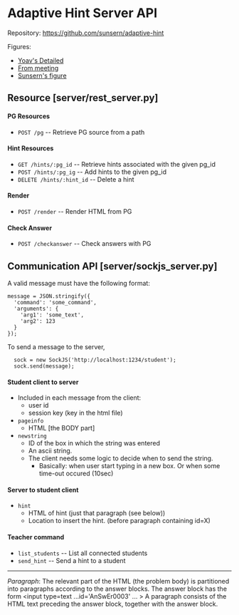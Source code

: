 Adaptive Hint Server API
========================

Repository: <https://github.com/sunsern/adaptive-hint>

Figures:
* [Yoav's Detailed](https://www.lucidchart.com/documents/edit/4ed8-1c14-521f9e44-a155-55720a00def9)
* [From meeting](https://docs.google.com/a/eng.ucsd.edu/drawings/d/1HiSdIF7rpkZbfcE_XsuMBfa0AkQFA43FERyPJBVB1Zo/edit)
* [Sunsern's figure](https://docs.google.com/drawings/d/19nmZt2Dzaz0_3F8tUUwOE_SmPAN_-e9J-Xx3GqYPA24/edit?usp=sharing)


Resource [server/rest_server.py]
---------------------------------
#### PG Resources
  - ```POST /pg``` -- Retrieve PG source from a path 

#### Hint Resources
  - ```GET /hints/:pg_id``` -- Retrieve hints associated with the given pg_id
  - ```POST /hints/:pg_ig``` -- Add hints to the given pg_id
  - ```DELETE /hints/:hint_id``` -- Delete a hint

#### Render
  - ```POST /render``` -- Render HTML from PG

#### Check Answer
  - ```POST /checkanswer``` -- Check answers with PG


Communication API [server/sockjs_server.py]
---------------------------------------
A valid message must have the following format:
```
message = JSON.stringify({
  'command': 'some_command',
  'arguments': { 
    'arg1': 'some_text',
    'arg2': 123
  }
});
```

To send a message to the server, 
```
  sock = new SockJS('http://localhost:1234/student');
  sock.send(message);
```

#### Student client to server
  - Included in each message from the client:
    - user id
    - session key (key in the html file)
  - ```pageinfo``` 
    - HTML [the BODY part]
  - ```newstring```
    - ID of the box in which the string was entered
    - An ascii string.
    - The client needs some logic to decide when to send the string. 
      - Basically: when user start typing in a new box. Or when some time-out occured (10sec)

#### Server to student client
  - ```hint```
    - HTML of hint (just that paragraph (see below))
    - Location to insert the hint. (before paragraph containing id=X)
  
#### Teacher command
  - ```list_students``` -- List all connected students
  - ```send_hint``` -- Send a hint to a student

-----
*Paragraph*: The relevant part of the HTML (the problem body) is partitioned into paragraphs 
according to the answer blocks. The answer block has the form <input type=text ...id='AnSwEr0003' ... >
A paragraph consists of the HTML text preceding the answer block, together with the answer block.
